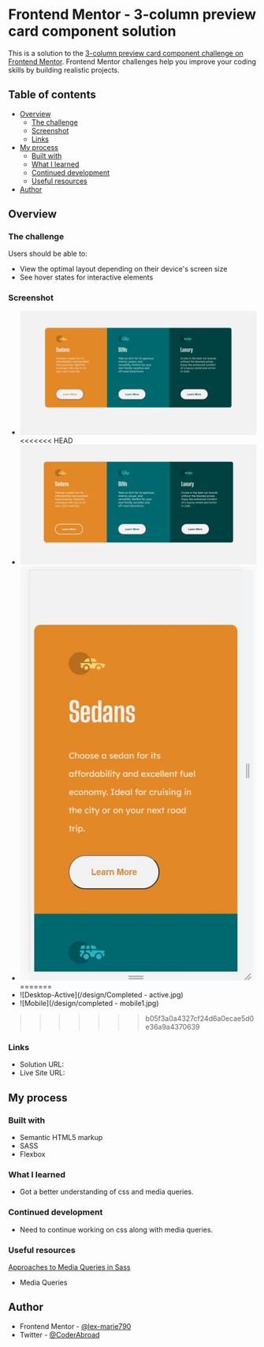 # Frontend Mentor - 3-column preview card component solution

This is a solution to the [3-column preview card component challenge on Frontend Mentor](https://www.frontendmentor.io/challenges/3column-preview-card-component-pH92eAR2-). Frontend Mentor challenges help you improve your coding skills by building realistic projects. 

## Table of contents

- [Overview](#overview)
  - [The challenge](#the-challenge)
  - [Screenshot](#screenshot)
  - [Links](#links)
- [My process](#my-process)
  - [Built with](#built-with)
  - [What I learned](#what-i-learned)
  - [Continued development](#continued-development)
  - [Useful resources](#useful-resources)
- [Author](#author)

## Overview

### The challenge

Users should be able to:

- View the optimal layout depending on their device's screen size
- See hover states for interactive elements

### Screenshot

- ![Desktop](/design/Completed-desktop.jpg)
<<<<<<< HEAD
- ![Desktop-Active](/design/Completed-active.jpg)
- ![Mobile](/design/Completed-mobile1.jpg)
=======
- ![Desktop-Active](/design/Completed - active.jpg)
- ![Mobile](/design/completed - mobile1.jpg)
>>>>>>> b05f3a0a4327cf24d6a0ecae5d0e36a9a4370639

### Links

- Solution URL: [](https://github.com/lex-marie790/3-column-preview-card-component)
- Live Site URL: [](https://3-column-preview-card-component-ashy.vercel.app/)

## My process

### Built with

- Semantic HTML5 markup
- SASS
- Flexbox


### What I learned

- Got a better understanding of css and media queries.

### Continued development

- Need to continue working on css along with media queries.

### Useful resources

[Approaches to Media Queries in Sass](https://css-tricks.com/approaches-media-queries-sass/) 

- Media Queries 



## Author

- Frontend Mentor - [@lex-marie790](https://www.frontendmentor.io/profile/lex-marie790)
- Twitter - [@CoderAbroad](https://twitter.com/CoderAbroad)

